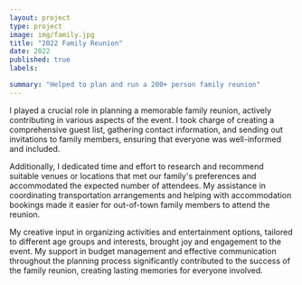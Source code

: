 ```yaml
---
layout: project
type: project
image: img/family.jpg
title: "2022 Family Reunion"
date: 2022
published: true
labels:

summary: "Helped to plan and run a 200+ person family reunion"
---
```


I played a crucial role in planning a memorable family reunion, actively contributing in various aspects of the event. I took charge of creating a comprehensive guest list, gathering contact information, and sending out invitations to family members, ensuring that everyone was well-informed and included. 

Additionally, I dedicated time and effort to research and recommend suitable venues or locations that met our family's preferences and accommodated the expected number of attendees. My assistance in coordinating transportation arrangements and helping with accommodation bookings made it easier for out-of-town family members to attend the reunion. 

My creative input in organizing activities and entertainment options, tailored to different age groups and interests, brought joy and engagement to the event. My support in budget management and effective communication throughout the planning process significantly contributed to the success of the family reunion, creating lasting memories for everyone involved.
